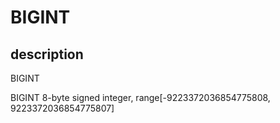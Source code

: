 # BIGINT

## description

BIGINT

BIGINT 8-byte signed integer, range[-9223372036854775808, 9223372036854775807]
